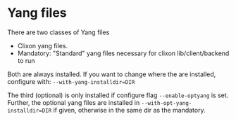 # Yang files

There are two classes of Yang files
  * Clixon yang files.
  * Mandatory: "Standard" yang files necessary for clixon lib/client/backend to run

Both are always installed. If you want to change where the are
installed, configure with: `--with-yang-installdir=DIR`

The third (optional) is only installed if configure flag
`--enable-optyang` is set. Further, the optional yang files are
installed in `--with-opt-yang-installdir=DIR` if given, otherwise in
the same dir as the mandatory.